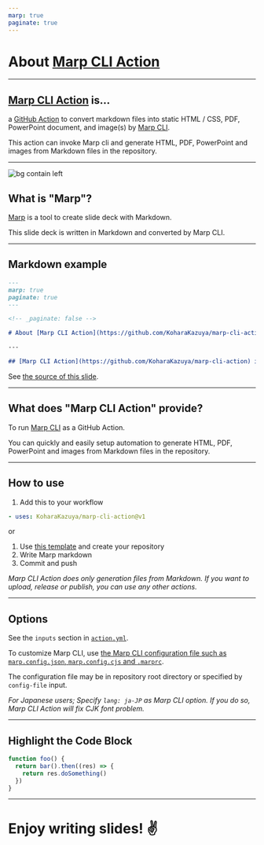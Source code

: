 ```yaml
---
marp: true
paginate: true
---
```


<style>
.highlighted-line {
  background-color: #ff0;
  display: block;
  margin: 0 -16px;
  padding: 0 16px;
}

pre ol {
  all: unset;
  display: block;
  counter-reset: line-number 0;
}
pre ol li {
  all: unset;
  display: list-item;
  list-style: none;
}
pre ol li::before {
  content: counter(line-number) " ";
  counter-increment: line-number;
</style>

<!-- _paginate: false -->

# About [Marp CLI Action](https://github.com/KoharaKazuya/marp-cli-action) <!-- fit -->

---

## [Marp CLI Action](https://github.com/KoharaKazuya/marp-cli-action) is...

a [GitHub Action](https://docs.github.com/actions) to convert markdown files into static HTML / CSS, PDF, PowerPoint document, and image(s) by [Marp CLI](https://github.com/marp-team/marp-cli).

This action can invoke Marp cli and generate HTML, PDF, PowerPoint and images from Markdown files in the repository.

---

![bg contain left](https://marp.app/assets/marp.svg)

## What is "Marp"?

[Marp](https://marp.app/) is a tool to create slide deck with Markdown.

This slide deck is written in Markdown and converted by Marp CLI.

---

## Markdown example

```markdown
---
marp: true
paginate: true
---

<!-- _paginate: false -->

# About [Marp CLI Action](https://github.com/KoharaKazuya/marp-cli-action) <!-- fit -->

---

## [Marp CLI Action](https://github.com/KoharaKazuya/marp-cli-action) is...
```

See [the source of this slide](https://github.com/KoharaKazuya/marp-cli-action/blob/main/examples/en/about-marp-cli-action.md).

---

## What does "Marp CLI Action" provide?

To run [Marp CLI](https://github.com/marp-team/marp-cli) as a GitHub Action.

You can quickly and easily setup automation to generate HTML, PDF, PowerPoint and images from Markdown files in the repository.

---

## How to use

1. Add this to your workflow

```yaml
- uses: KoharaKazuya/marp-cli-action@v1
```

or

1. Use [this template](https://github.com/KoharaKazuya/marp-cli-action-gh-pages-template) and create your repository
2. Write Marp markdown
3. Commit and push

_Marp CLI Action does only generation files from Markdown. If you want to upload, release or publish, you can use any other actions._

---

## Options

See the `inputs` section in [`action.yml`](https://github.com/KoharaKazuya/marp-cli-action/blob/main/action.yml).

To customize Marp CLI, use [the Marp CLI configuration file such as `marp.config.json`, `marp.config.cjs` and `.marprc`](https://github.com/marp-team/marp-cli/blob/master/README.md#configuration-file).

The configuration file may be in repository root directory or specified by `config-file` input.

_For Japanese users; Specify `lang: ja-JP` as Marp CLI option. If you do so, Marp CLI Action will fix CJK font problem._

---

## Highlight the Code Block

```js {1,2,4-5}
function foo() {
  return bar().then((res) => {
    return res.doSomething()
  })
}
```

---

# Enjoy writing slides! :v: <!--fit-->
